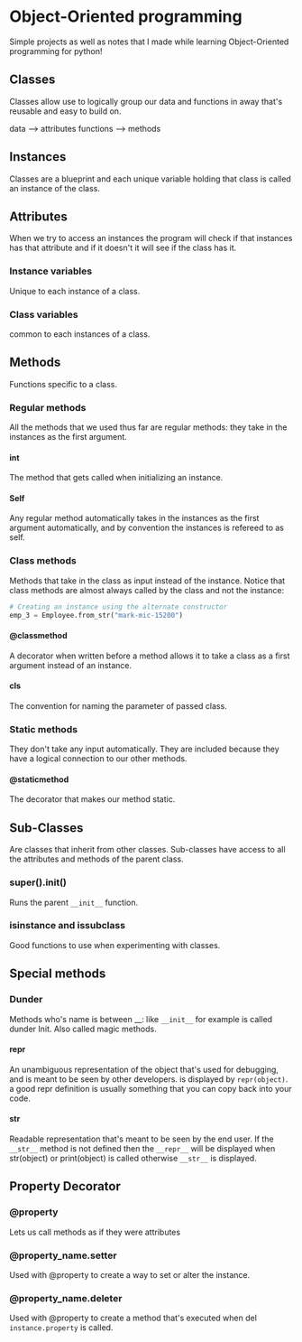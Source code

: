 # Object-Oriented programming

Simple projects as well as notes that I made while learning Object-Oriented programming for python!

## Classes

Classes allow use to logically group our data and functions in away that's reusable and easy to build on.

data --> attributes
functions --> methods

## Instances

Classes are a blueprint and each unique variable holding that class is called an instance of the class.

## Attributes

When we try to access an instances the program will check if that instances has that attribute and if it doesn't it will see if the class has it.

### Instance variables

Unique to each instance of a class.

### Class variables

common to each instances of a class.

## Methods

Functions specific to a class.

### Regular methods

All the methods that we used thus far are regular methods: they take in the instances as the first argument.

#### __int__

The method that gets called when initializing an instance.

#### Self

Any regular method automatically takes in the instances as the first argument automatically, and by convention the instances is refereed to as self.

### Class methods

Methods that take in the class as input instead of the instance. Notice that class methods are almost always called by the class and not the instance:

```python
# Creating an instance using the alternate constructor
emp_3 = Employee.from_str("mark-mic-15200")
```

#### @classmethod

A decorator when written before a method allows it to take a class as a first argument instead of an instance.

#### cls

The convention for naming the parameter of passed class.

### Static methods

They don't take any input automatically. They are included because they have a logical connection to our other methods.

#### @staticmethod

The decorator that makes our method static.

## Sub-Classes

Are classes that inherit from other classes. Sub-classes have access to all the attributes and methods of the parent class.

### super().__init__()

Runs the parent `__init__` function.

### isinstance and issubclass

Good functions to use when experimenting with classes.

## Special methods

### Dunder

Methods who's name is between __: like `__init__` for example is called dunder Init. Also called magic methods.

#### __repr__

An unambiguous representation of the object that's used for debugging, and is meant to be seen by other developers. is displayed by `repr(object)`. a good repr definition is usually something that you can copy back into your code.

#### __str__

Readable representation that's meant to be seen by the end user. If the `__str__` method is not defined then the `__repr__` will be displayed when str(object) or print(object) is called otherwise `__str__` is displayed.

## Property Decorator

### @property

Lets us call methods as if they were attributes

### @property_name.setter

Used with @property to create a way to set or alter the instance.

### @property_name.deleter

Used with @property to create a method that's executed when del `instance.property` is called.
